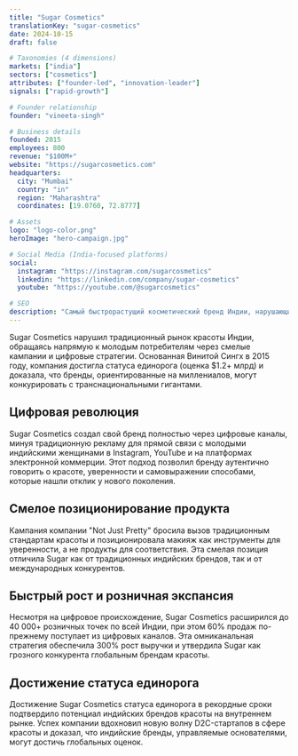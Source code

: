 ```yaml
---
title: "Sugar Cosmetics"
translationKey: "sugar-cosmetics"
date: 2024-10-15
draft: false

# Taxonomies (4 dimensions)
markets: ["india"]
sectors: ["cosmetics"]
attributes: ["founder-led", "innovation-leader"]
signals: ["rapid-growth"]

# Founder relationship
founder: "vineeta-singh"

# Business details
founded: 2015
employees: 800
revenue: "$100M+"
website: "https://sugarcosmetics.com"
headquarters:
  city: "Mumbai"
  country: "in"
  region: "Maharashtra"
  coordinates: [19.0760, 72.8777]

# Assets
logo: "logo-color.png"
heroImage: "hero-campaign.jpg"

# Social Media (India-focused platforms)
social:
  instagram: "https://instagram.com/sugarcosmetics"
  linkedin: "https://linkedin.com/company/sugar-cosmetics"
  youtube: "https://youtube.com/@sugarcosmetics"

# SEO
description: "Самый быстрорастущий косметический бренд Индии, нарушающий традиционные представления о красоте через смелый цифровой маркетинг"
---
```


Sugar Cosmetics нарушил традиционный рынок красоты Индии, обращаясь напрямую к молодым потребителям через смелые кампании и цифровые стратегии. Основанная Винитой Сингх в 2015 году, компания достигла статуса единорога (оценка $1.2+ млрд) и доказала, что бренды, ориентированные на миллениалов, могут конкурировать с транснациональными гигантами.

## Цифровая революция

Sugar Cosmetics создал свой бренд полностью через цифровые каналы, минуя традиционную рекламу для прямой связи с молодыми индийскими женщинами в Instagram, YouTube и на платформах электронной коммерции. Этот подход позволил бренду аутентично говорить о красоте, уверенности и самовыражении способами, которые нашли отклик у нового поколения.

## Смелое позиционирование продукта

Кампания компании "Not Just Pretty" бросила вызов традиционным стандартам красоты и позиционировала макияж как инструменты для уверенности, а не продукты для соответствия. Эта смелая позиция отличила Sugar как от традиционных индийских брендов, так и от международных конкурентов.

## Быстрый рост и розничная экспансия

Несмотря на цифровое происхождение, Sugar Cosmetics расширился до 40 000+ розничных точек по всей Индии, при этом 60% продаж по-прежнему поступает из цифровых каналов. Эта омниканальная стратегия обеспечила 300% рост выручки и утвердила Sugar как грозного конкурента глобальным брендам красоты.

## Достижение статуса единорога

Достижение Sugar Cosmetics статуса единорога в рекордные сроки подтвердило потенциал индийских брендов красоты на внутреннем рынке. Успех компании вдохновил новую волну D2C-стартапов в сфере красоты и доказал, что индийские бренды, управляемые основателями, могут достичь глобальных оценок.
